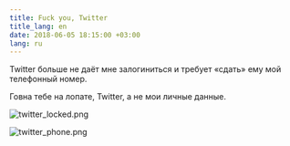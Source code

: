 ```yaml
---
title: Fuck you, Twitter
title_lang: en
date: 2018-06-05 18:15:00 +03:00
lang: ru
---
```


Twitter больше не даёт мне залогиниться и требует «сдать» ему мой телефонный номер.

Говна тебе на лопате, Twitter, а не мои личные данные.

![twitter_locked.png](/uploads/twitter_locked.png)

![twitter_phone.png](/uploads/twitter_phone.png)
